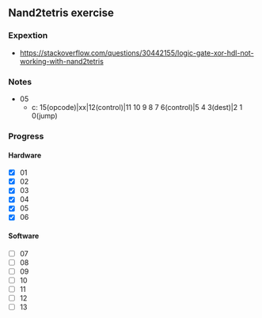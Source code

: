 ## Nand2tetris exercise
### Expextion
- https://stackoverflow.com/questions/30442155/logic-gate-xor-hdl-not-working-with-nand2tetris

### Notes
- 05
  - c: 15(opcode)|xx|12(control)|11 10 9 8 7 6(control)|5 4 3(dest)|2 1 0(jump)

### Progress
#### Hardware
- [x] 01
- [x] 02
- [x] 03
- [x] 04
- [x] 05
- [x] 06
#### Software
- [ ] 07
- [ ] 08
- [ ] 09
- [ ] 10
- [ ] 11
- [ ] 12
- [ ] 13
